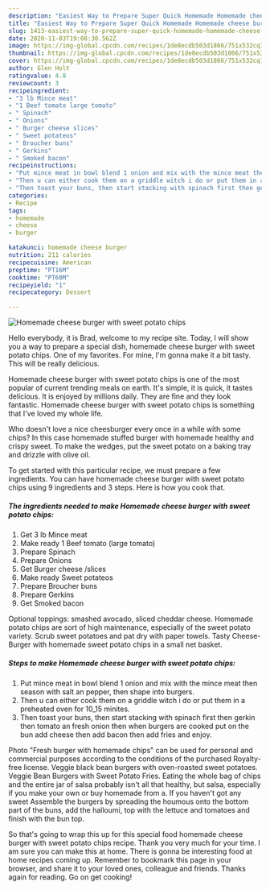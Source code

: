 ```yaml
---
description: "Easiest Way to Prepare Super Quick Homemade Homemade cheese burger with sweet potato chips"
title: "Easiest Way to Prepare Super Quick Homemade Homemade cheese burger with sweet potato chips"
slug: 1413-easiest-way-to-prepare-super-quick-homemade-homemade-cheese-burger-with-sweet-potato-chips
date: 2020-11-03T19:08:30.562Z
image: https://img-global.cpcdn.com/recipes/1de8ecdb503d1866/751x532cq70/homemade-cheese-burger-with-sweet-potato-chips-recipe-main-photo.jpg
thumbnail: https://img-global.cpcdn.com/recipes/1de8ecdb503d1866/751x532cq70/homemade-cheese-burger-with-sweet-potato-chips-recipe-main-photo.jpg
cover: https://img-global.cpcdn.com/recipes/1de8ecdb503d1866/751x532cq70/homemade-cheese-burger-with-sweet-potato-chips-recipe-main-photo.jpg
author: Glen Holt
ratingvalue: 4.8
reviewcount: 3
recipeingredient:
- "3 lb Mince meat"
- "1 Beef tomato large tomato"
- " Spinach"
- " Onions"
- " Burger cheese slices"
- " Sweet potateos"
- " Broucher buns"
- " Gerkins"
- " Smoked bacon"
recipeinstructions:
- "Put mince meat in bowl blend 1 onion and mix with the mince meat then season with salt an pepper, then shape into burgers."
- "Then u can either cook them on a griddle witch i do or put them in a preheated oven for 10_15 minites."
- "Then toast your buns, then start stacking with spinach first then gerkin then tomato an fresh onion then when burgers are cooked put on the bun add cheese then add bacon then add fries and enjoy."
categories:
- Recipe
tags:
- homemade
- cheese
- burger

katakunci: homemade cheese burger 
nutrition: 211 calories
recipecuisine: American
preptime: "PT16M"
cooktime: "PT60M"
recipeyield: "1"
recipecategory: Dessert

---
```



![Homemade cheese burger with sweet potato chips](https://img-global.cpcdn.com/recipes/1de8ecdb503d1866/751x532cq70/homemade-cheese-burger-with-sweet-potato-chips-recipe-main-photo.jpg)

Hello everybody, it is Brad, welcome to my recipe site. Today, I will show you a way to prepare a special dish, homemade cheese burger with sweet potato chips. One of my favorites. For mine, I'm gonna make it a bit tasty. This will be really delicious.

Homemade cheese burger with sweet potato chips is one of the most popular of current trending meals on earth. It's simple, it is quick, it tastes delicious. It is enjoyed by millions daily. They are fine and they look fantastic. Homemade cheese burger with sweet potato chips is something that I've loved my whole life.

Who doesn&#39;t love a nice cheesburger every once in a while with some chips? In this case homemade stuffed burger with homemade healthy and crispy sweet. To make the wedges, put the sweet potato on a baking tray and drizzle with olive oil.


To get started with this particular recipe, we must prepare a few ingredients. You can have homemade cheese burger with sweet potato chips using 9 ingredients and 3 steps. Here is how you cook that.

<!--inarticleads1-->

##### The ingredients needed to make Homemade cheese burger with sweet potato chips:

1. Get 3 lb Mince meat
1. Make ready 1 Beef tomato (large tomato)
1. Prepare  Spinach
1. Prepare  Onions
1. Get  Burger cheese /slices
1. Make ready  Sweet potateos
1. Prepare  Broucher buns
1. Prepare  Gerkins
1. Get  Smoked bacon


Optional toppings: smashed avocado, sliced cheddar cheese. Homemade potato chips are sort of high maintenance, especially of the sweet potato variety. Scrub sweet potatoes and pat dry with paper towels. Tasty Cheese-Burger with homemade sweet potato chips in a small net basket. 

<!--inarticleads2-->

##### Steps to make Homemade cheese burger with sweet potato chips:

1. Put mince meat in bowl blend 1 onion and mix with the mince meat then season with salt an pepper, then shape into burgers.
1. Then u can either cook them on a griddle witch i do or put them in a preheated oven for 10_15 minites.
1. Then toast your buns, then start stacking with spinach first then gerkin then tomato an fresh onion then when burgers are cooked put on the bun add cheese then add bacon then add fries and enjoy.


Photo &#34;Fresh burger with homemade chips&#34; can be used for personal and commercial purposes according to the conditions of the purchased Royalty-free license. Veggie black bean burgers with oven-roasted sweet potatoes. Veggie Bean Burgers with Sweet Potato Fries. Eating the whole bag of chips and the entire jar of salsa probably isn&#39;t all that healthy, but salsa, especially if you make your own or buy homemade from a. If you haven&#39;t got any sweet Assemble the burgers by spreading the houmous onto the bottom part of the buns, add the halloumi, top with the lettuce and tomatoes and finish with the bun top. 

So that's going to wrap this up for this special food homemade cheese burger with sweet potato chips recipe. Thank you very much for your time. I am sure you can make this at home. There is gonna be interesting food at home recipes coming up. Remember to bookmark this page in your browser, and share it to your loved ones, colleague and friends. Thanks again for reading. Go on get cooking!
